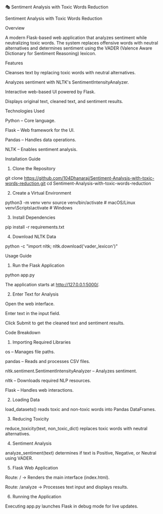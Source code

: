 🎭 Sentiment Analysis with Toxic Words Reduction

Sentiment Analysis with Toxic Words Reduction

Overview

A modern Flask-based web application that analyzes sentiment while neutralizing toxic words. The system replaces offensive words with neutral alternatives and determines sentiment using the VADER (Valence Aware Dictionary for Sentiment Reasoning) lexicon.

Features

Cleanses text by replacing toxic words with neutral alternatives.

Analyzes sentiment with NLTK's SentimentIntensityAnalyzer.

Interactive web-based UI powered by Flask.

Displays original text, cleaned text, and sentiment results.

Technologies Used

Python – Core language.

Flask – Web framework for the UI.

Pandas – Handles data operations.

NLTK – Enables sentiment analysis.

Installation Guide

1. Clone the Repository

git clone https://github.com/104Dhanaraj/Sentiment-Analysis-with-toxic-words-reduction.git
cd Sentiment-Analysis-with-toxic-words-reduction

2. Create a Virtual Environment

python3 -m venv venv
source venv/bin/activate   # macOS/Linux
venv\Scripts\activate      # Windows

3. Install Dependencies

pip install -r requirements.txt

4. Download NLTK Data

python -c "import nltk; nltk.download('vader_lexicon')"

Usage Guide

1. Run the Flask Application

python app.py

The application starts at http://127.0.0.1:5000/.

2. Enter Text for Analysis

Open the web interface.

Enter text in the input field.

Click Submit to get the cleaned text and sentiment results.

Code Breakdown

1. Importing Required Libraries

os – Manages file paths.

pandas – Reads and processes CSV files.

nltk.sentiment.SentimentIntensityAnalyzer – Analyzes sentiment.

nltk – Downloads required NLP resources.

Flask – Handles web interactions.

2. Loading Data

load_datasets() reads toxic and non-toxic words into Pandas DataFrames.

3. Reducing Toxicity

reduce_toxicity(text, non_toxic_dict) replaces toxic words with neutral alternatives.

4. Sentiment Analysis

analyze_sentiment(text) determines if text is Positive, Negative, or Neutral using VADER.

5. Flask Web Application

Route: / → Renders the main interface (index.html).

Route: /analyze → Processes text input and displays results.

6. Running the Application

Executing app.py launches Flask in debug mode for live updates.


